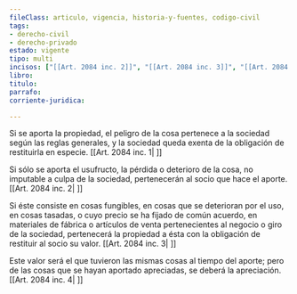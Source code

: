 ```yaml
---
fileClass: articulo, vigencia, historia-y-fuentes, codigo-civil
tags:
- derecho-civil
- derecho-privado
estado: vigente
tipo: multi
incisos: ["[[Art. 2084 inc. 2]]", "[[Art. 2084 inc. 3]]", "[[Art. 2084 inc. 4]]", "[[Art. 2084 inc. 1]]"]
libro:
titulo:
parrafo:
corriente-juridica:

---
```

Si se aporta la propiedad, el peligro de la cosa pertenece a la sociedad según las reglas generales, y la sociedad queda exenta de la obligación de restituirla en especie. [[Art. 2084 inc. 1| ]]

Si sólo se aporta el usufructo, la pérdida o deterioro de la cosa, no imputable a culpa de la sociedad, pertenecerán al socio que hace el aporte. [[Art. 2084 inc. 2| ]]

Si éste consiste en cosas fungibles, en cosas que se deterioran por el uso, en cosas tasadas, o cuyo precio se ha fijado de común acuerdo, en materiales de fábrica o artículos de venta pertenecientes al negocio o giro de la sociedad, pertenecerá la propiedad a ésta con la obligación de restituir al socio su valor. [[Art. 2084 inc. 3| ]]

Este valor será el que tuvieron las mismas cosas al tiempo del aporte; pero de las cosas que se hayan aportado apreciadas, se deberá la apreciación. [[Art. 2084 inc. 4| ]]
